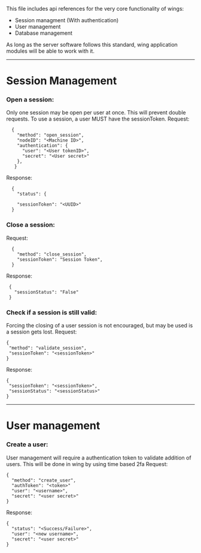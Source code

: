 This file includes api references for the very core functionality of wings:
 - Session managment (With authentication)
 - User management
 - Database management


As long as the server software follows this standard, wing application modules will be able to work with it.

----
# Session Management
  ### Open a session:  
  Only one session may be open per user at once. This will prevent double requests.
  To use a session, a user MUST have the sessionToken.
  Request:  
  
  ```
    {  
      "method": "open_session",
      "nodeID": "<Machine ID>",  
      "authentication": {  
        "user": "<User tokenID>",  
        "secret": "<User secret>"  
      },    
     }
  ```  
  
  Response:  
  
  ```
    {
      "status": {
        
      "sessionToken": "<UUID>"
    }
   ```  
   
  ### Close a session:
  Request:  
  
  ```
    {
      "method": "close_session",
      "sessionToken": "Session Token",
    }
   ```
   
   Response:  
   
   ```
    {
      "sessionStatus": "False"
    }
   ```   
   ### Check if a session is still valid:
   Forcing the closing of a user session is not encouraged, but may be used is a session gets lost.
   Request:  
     
   ```
   {
    "method": "validate_session",
    "sessionToken": "<sessionToken>"
   }
   ```  
   
   Response:
   
   ```
   {
    "sessionToken": "<sessionToken>",
    "sessionStatus": "<sessionStatus>"
   }
   ```
----
# User management
  ### Create a user:
  User management will require a authentication token to validate addition of users. This will be done in wing by using time based 2fa
  Request:
  
  ```
  {
    "method": "create_user",
    "authToken": "<token>"
    "user": "<username>",
    "secret": "<user secret>"
  }
  ```
  
  Response:
  
  ```
  {
    "status": "<Success/Failure>",
    "user": "<new username>",
    "secret": "<user secret>"
  }
   

